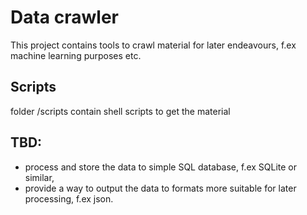 # Data crawler

This project contains tools to crawl material for later endeavours, f.ex machine learning purposes etc.

## Scripts

folder /scripts contain shell scripts to get the material

## TBD: 
- process and store the data to simple SQL database, f.ex SQLite or similar, 
- provide a way to output the data to formats more suitable for later processing, f.ex json.  

